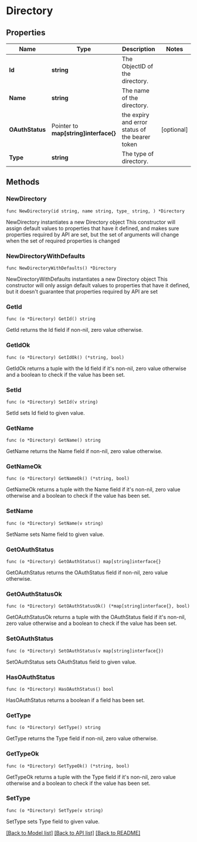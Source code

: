 # Directory

## Properties

Name | Type | Description | Notes
------------ | ------------- | ------------- | -------------
**Id** | **string** | The ObjectID of the directory. | 
**Name** | **string** | The name of the directory. | 
**OAuthStatus** | Pointer to **map[string]interface{}** | the expiry and error status of the bearer token | [optional] 
**Type** | **string** | The type of directory. | 

## Methods

### NewDirectory

`func NewDirectory(id string, name string, type_ string, ) *Directory`

NewDirectory instantiates a new Directory object
This constructor will assign default values to properties that have it defined,
and makes sure properties required by API are set, but the set of arguments
will change when the set of required properties is changed

### NewDirectoryWithDefaults

`func NewDirectoryWithDefaults() *Directory`

NewDirectoryWithDefaults instantiates a new Directory object
This constructor will only assign default values to properties that have it defined,
but it doesn't guarantee that properties required by API are set

### GetId

`func (o *Directory) GetId() string`

GetId returns the Id field if non-nil, zero value otherwise.

### GetIdOk

`func (o *Directory) GetIdOk() (*string, bool)`

GetIdOk returns a tuple with the Id field if it's non-nil, zero value otherwise
and a boolean to check if the value has been set.

### SetId

`func (o *Directory) SetId(v string)`

SetId sets Id field to given value.


### GetName

`func (o *Directory) GetName() string`

GetName returns the Name field if non-nil, zero value otherwise.

### GetNameOk

`func (o *Directory) GetNameOk() (*string, bool)`

GetNameOk returns a tuple with the Name field if it's non-nil, zero value otherwise
and a boolean to check if the value has been set.

### SetName

`func (o *Directory) SetName(v string)`

SetName sets Name field to given value.


### GetOAuthStatus

`func (o *Directory) GetOAuthStatus() map[string]interface{}`

GetOAuthStatus returns the OAuthStatus field if non-nil, zero value otherwise.

### GetOAuthStatusOk

`func (o *Directory) GetOAuthStatusOk() (*map[string]interface{}, bool)`

GetOAuthStatusOk returns a tuple with the OAuthStatus field if it's non-nil, zero value otherwise
and a boolean to check if the value has been set.

### SetOAuthStatus

`func (o *Directory) SetOAuthStatus(v map[string]interface{})`

SetOAuthStatus sets OAuthStatus field to given value.

### HasOAuthStatus

`func (o *Directory) HasOAuthStatus() bool`

HasOAuthStatus returns a boolean if a field has been set.

### GetType

`func (o *Directory) GetType() string`

GetType returns the Type field if non-nil, zero value otherwise.

### GetTypeOk

`func (o *Directory) GetTypeOk() (*string, bool)`

GetTypeOk returns a tuple with the Type field if it's non-nil, zero value otherwise
and a boolean to check if the value has been set.

### SetType

`func (o *Directory) SetType(v string)`

SetType sets Type field to given value.



[[Back to Model list]](../README.md#documentation-for-models) [[Back to API list]](../README.md#documentation-for-api-endpoints) [[Back to README]](../README.md)


